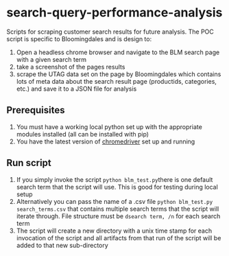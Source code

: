# search-query-performance-analysis
Scripts for scraping customer search results for future analysis.  The POC script is specific to Bloomingdales and is design to:
1. Open a headless chrome browser and navigate to the BLM search page with a given search term
2. take a screenshot of the pages results
3. scrape the UTAG data set on the page by Bloomingdales which contains lots of meta data about the search result page (productids, categories, etc.) and save it to a JSON file for analysis
## Prerequisites
1. You must have a working local python set up with the appropriate modules installed (all can be installed with pip)
2. You have the latest version of [chromedriver](https://chromedriver.chromium.org/) set up and running
## Run script 
1. If you simply invoke the script `python blm_test.py`there is one default search term that the script will use.  This is good for testing during local setup
2. Alternatively you can pass the name of a .csv file `python blm_test.py search_terms.csv` that contains multiple search terms that the script will iterate through.  File structure must be `dsearch term, /n` for each search term
3. The script will create a new directory with a unix time stamp for each invocation of the script and all artifacts from that run of the script will be added to that new sub-directory

